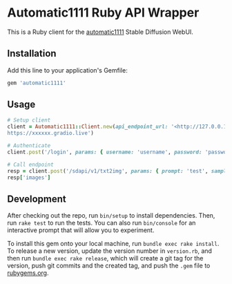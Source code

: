 # Automatic1111 Ruby API Wrapper

This is a Ruby client for the [automatic1111](https://replicate.com/) Stable
Diffusion WebUI.

## Installation

Add this line to your application's Gemfile:

```ruby
gem 'automatic1111'
```

## Usage

```ruby
# Setup client
client = Automatic1111::Client.new(api_endpoint_url: '<http://127.0.0.1:7860 or
https://xxxxxx.gradio.live')

# Authenticate
client.post('/login', params: { username: 'username', password: 'password' }, headers: { 'Content-Type' => 'application/x-www-form-urlencoded' })

# Call endpoint
resp = client.post('/sdapi/v1/txt2img', params: { prompt: 'test', sampler_name: 'DPM++ SDE Karras', steps: 20, enable_hr: true, hr_upscaler: 'Latent', denoising_strength: 0.7, width: 512, height: 768 })
resp['images']
```

## Development

After checking out the repo, run `bin/setup` to install dependencies. Then, run `rake test` to run the tests. You can also run `bin/console` for an interactive prompt that will allow you to experiment.

To install this gem onto your local machine, run `bundle exec rake install`. To release a new version, update the version number in `version.rb`, and then run `bundle exec rake release`, which will create a git tag for the version, push git commits and the created tag, and push the `.gem` file to [rubygems.org](https://rubygems.org).
